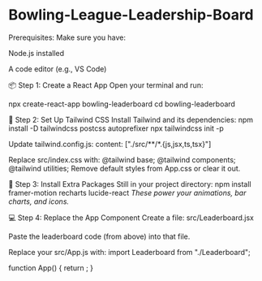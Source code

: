 # Bowling-League-Leadership-Board
Prerequisites:
Make sure you have:

Node.js installed

A code editor (e.g., VS Code)

📦 Step 1: Create a React App
Open your terminal and run:

npx create-react-app bowling-leaderboard
cd bowling-leaderboard

🎨 Step 2: Set Up Tailwind CSS
Install Tailwind and its dependencies:
npm install -D tailwindcss postcss autoprefixer
npx tailwindcss init -p

Update tailwind.config.js:
content: ["./src/**/*.{js,jsx,ts,tsx}"]

Replace src/index.css with:
@tailwind base;
@tailwind components;
@tailwind utilities;
Remove default styles from App.css or clear it out.

📁 Step 3: Install Extra Packages
Still in your project directory:
npm install framer-motion recharts lucide-react
_These power your animations, bar charts, and icons._

💻 Step 4: Replace the App Component
Create a file:
src/Leaderboard.jsx

Paste the leaderboard code (from above) into that file.

Replace your src/App.js with:
import Leaderboard from "./Leaderboard";

function App() {
  return <Leaderboard />;
}


